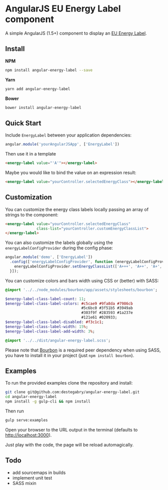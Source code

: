 # AngularJS EU Energy Label component

A simple AngularJS (1.5+) component to display an [EU Energy Label](http://europa.eu/youreurope/business/environment/energy-labels/).

## Install

**NPM**
```sh
npm install angular-energy-label --save
```

**Yarn**
```sh
yarn add angular-energy-label
```

**Bower**
```sh
bower install angular-energy-label
```

## Quick Start

Include `EnergyLabel` between your application dependencies:

```javascript
angular.module('yourAngularJSApp', ['EnergyLabel'])
```

Then use it in a template

```html
<energy-label value="'A'"></energy-label>
```

Maybe you would like to bind the value on an expression result:
```html
<energy-label value="yourController.selectedEnergyClass"></energy-label>
```

## Customization

You can customize the energy class labels locally passing an array of strings to the component:
```html
<energy-label value="yourController.selectedEnergyClass"
              class-list="yourController.customEnergyClassList">
</energy-label>
```

You can also customize the labels globally using the `energyLabelConfigProvider` during the config phase:
```javascript
angular.module('demo', ['EnergyLabel'])
  .config(['energyLabelConfigProvider', function (energyLabelConfigProvider) {
    energyLabelConfigProvider.setEnergyClassList(['A+++', 'A++', 'A+', 'A', 'B', 'C', 'D']);
  }]);
```

You can customize colors and bars width using CSS or (better) with SASS:
```sass
@import '../../node_modules/bourbon/app/assets/stylesheets/bourbon';

$energy-label-class-label-count: 11;
$energy-label-class-label-colors: #c5cae9 #9fa8da #7986cb
                                  #5c6bc0 #3f51b5 #3949ab
                                  #303f9f #283593 #1a237e
                                  #121e61 #020933;
$energy-label-class-label-disabled: #f3c1c1;
$energy-label-class-label-width: 15%;
$energy-label-class-label-add-width: 3%;

@import '../../dist/angular-energy-label.scss';
```
Please note that [Bourbon](http://bourbon.io) is a required peer dependency when using SASS, you have to
install it in your project (just `npm install bourbon`).

## Examples

To run the provided examples clone the repository and install:
```sh
git clone git@github.com:destegabry/angular-energy-label.git
cd angular-energy-label
npm install -g gulp-cli && npm install
```

Then run
```sh
gulp serve:examples
```

Open your browser to the URL output in the terminal (defaults to [http://localhost:3000](http://localhost:3000)).

Just play with the code, the page will be reload automagically.

## Todo

- add sourcemaps in builds
- implement unit test
- SASS mixin
